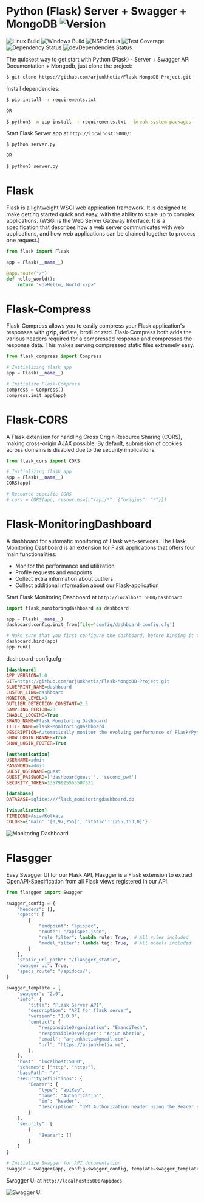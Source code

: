 # Python (Flask) Server + Swagger + MongoDB   ![Version][version-image]

![Linux Build][linuxbuild-image]
![Windows Build][windowsbuild-image]
![NSP Status][nspstatus-image]
![Test Coverage][coverage-image]
![Dependency Status][dependency-image]
![devDependencies Status][devdependency-image]

The quickest way to get start with Python (Flask) - Server + Swagger API Documentation + Mongodb, just clone the project:

```bash
$ git clone https://github.com/arjunkhetia/Flask-MongoDB-Project.git
```

Install dependencies:

```bash
$ pip install -r requirements.txt

OR

$ python3 -m pip install -r requirements.txt --break-system-packages
```

Start Flask Server app at `http://localhost:5000/`:

```bash
$ python server.py

OR

$ python3 server.py
```

# Flask

Flask is a lightweight WSGI web application framework. It is designed to make getting started quick and easy, with the ability to scale up to complex applications. (WSGI is the Web Server Gateway Interface. It is a specification that describes how a web server communicates with web applications, and how web applications can be chained together to process one request.)

```python
from flask import Flask

app = Flask(__name__)

@app.route("/")
def hello_world():
    return "<p>Hello, World!</p>"
```

# Flask-Compress

Flask-Compress allows you to easily compress your Flask application's responses with gzip, deflate, brotli or zstd. Flask-Compress both adds the various headers required for a compressed response and compresses the response data. This makes serving compressed static files extremely easy.

```python
from flask_compress import Compress

# Initializing flask app
app = Flask(__name__)

# Initialize Flask-Compress
compress = Compress()
compress.init_app(app)
```

# Flask-CORS

A Flask extension for handling Cross Origin Resource Sharing (CORS), making cross-origin AJAX possible. By default, submission of cookies across domains is disabled due to the security implications. 

```python
from flask_cors import CORS

# Initializing flask app
app = Flask(__name__)
CORS(app)

# Resource specific CORS
# cors = CORS(app, resources={r"/api/*": {"origins": "*"}})
```

# Flask-MonitoringDashboard

A dashboard for automatic monitoring of Flask web-services. The Flask Monitoring Dashboard is an extension for Flask applications that offers four main functionalities:

- Monitor the performance and utilization
- Profile requests and endpoints
- Collect extra information about outliers
- Collect additional information about our Flask-application

Start Flask Monitoring Dashboard at `http://localhost:5000/dashboard`

```python
import flask_monitoringdashboard as dashboard

app = Flask(__name__)
dashboard.config.init_from(file='config/dashboard-config.cfg')

# Make sure that you first configure the dashboard, before binding it to your Flask application
dashboard.bind(app)
app.run()
```

dashboard-config.cfg - 

```cfg
[dashboard]
APP_VERSION=1.0
GIT=https://github.com/arjunkhetia/Flask-MongoDB-Project.git
BLUEPRINT_NAME=dashboard
CUSTOM_LINK=dashboard
MONITOR_LEVEL=3
OUTLIER_DETECTION_CONSTANT=2.5
SAMPLING_PERIOD=20
ENABLE_LOGGING=True
BRAND_NAME=Flask Monitoring Dashboard
TITLE_NAME=Flask-MonitoringDashboard
DESCRIPTION=Automatically monitor the evolving performance of Flask/Python web services
SHOW_LOGIN_BANNER=True
SHOW_LOGIN_FOOTER=True

[authentication]
USERNAME=admin
PASSWORD=admin
GUEST_USERNAME=guest
GUEST_PASSWORD=['dashboardguest!', 'second_pw!']
SECURITY_TOKEN=13579925565507531

[database]
DATABASE=sqlite:///flask_monitoringdashboard.db

[visualization]
TIMEZONE=Asia/Kolkata
COLORS={'main':'[0,97,255]', 'static':'[255,153,0]'}
```

![Monitoring Dashboard](https://github.com/arjunkhetia/Flask-MongoDB-Project/blob/main/static/flask-monitoring-dashboard.png "Monitoring Dashboard")

# Flasgger

Easy Swagger UI for our Flask API, Flasgger is a Flask extension to extract OpenAPI-Specification from all Flask views registered in our API.

```python
from flasgger import Swagger

swagger_config = {
    "headers": [],
    "specs": [
        {
            "endpoint": "apispec",
            "route": "/apispec.json",
            "rule_filter": lambda rule: True,  # All rules included
            "model_filter": lambda tag: True,  # All models included
        }
    ],
    "static_url_path": "/flasgger_static",
    "swagger_ui": True,
    "specs_route": "/apidocs/",
}

swagger_template = {
    "swagger": "2.0",
    "info": {
        "title": "Flask Server API",
        "description": "API for flask server",
        "version": "1.0.0",
        "contact": {
            "responsibleOrganization": "EmanciTech",
            "responsibleDeveloper": "Arjun Khetia",
            "email": "arjunkhetia@gmail.com",
            "url": "https://arjunkhetia.me",
        },
    },
    "host": "localhost:5000",
    "schemes": ["http", "https"],
    "basePath": "/",
    "securityDefinitions": {
        "Bearer": {
            "type": "apiKey",
            "name": "Authorization",
            "in": "header",
            "description": "JWT Authorization header using the Bearer scheme. Example: \"Authorization: Bearer {token}\""
        }
    },
    "security": [
        {
            "Bearer": []
        }
    ]
}

# Initialize Swagger for API documentation
swagger = Swagger(app, config=swagger_config, template=swagger_template)
```

Swagger UI at `http://localhost:5000/apidocs`

![Swagger UI](https://github.com/arjunkhetia/Flask-MongoDB-Project/blob/main/static/swagger-ui.png "Swagger UI")

[version-image]: https://img.shields.io/badge/Version-1.0.0-orange.svg
[linuxbuild-image]: https://img.shields.io/badge/Linux-passing-brightgreen.svg
[windowsbuild-image]: https://img.shields.io/badge/Windows-passing-brightgreen.svg
[nspstatus-image]: https://img.shields.io/badge/nsp-no_known_vulns-blue.svg
[coverage-image]: https://img.shields.io/coveralls/expressjs/express/master.svg
[dependency-image]: https://img.shields.io/badge/dependencies-up_to_date-brightgreen.svg
[devdependency-image]: https://img.shields.io/badge/devdependencies-up_to_date-yellow.svg